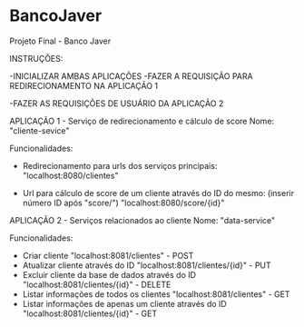 # BancoJaver
Projeto Final - Banco Javer

INSTRUÇÕES:

-INICIALIZAR AMBAS APLICAÇÕES
-FAZER A REQUISIÇÃO PARA REDIRECIONAMENTO NA APLICAÇÃO 1

-FAZER AS REQUISIÇÕES DE USUÁRIO DA APLICAÇÃO 2

APLICAÇÃO 1 - Serviço de redirecionamento e cálculo de score
Nome: "cliente-sevice"

Funcionalidades:

- Redirecionamento para urls dos serviços principais:
  "localhost:8080/clientes"

- Url para cálculo de score de um cliente através do ID do mesmo:
  (inserir número ID após "score/")
  "localhost:8080/score/{id}"

APLICAÇÃO 2 - Serviços relacionados ao cliente
Nome: "data-service"

Funcionalidades:

- Criar cliente
  "localhost:8081/clientes" - POST
- Atualizar cliente através do ID
  "localhost:8081/clientes/{id}" - PUT
- Excluir cliente da base de dados através do ID
  "localhost:8081/clientes/{id}" - DELETE
- Listar informações de todos os clientes
  "localhost:8081/clientes" - GET
- Listar informações de apenas um cliente através do ID
  "localhost:8081/clientes/{id}" - GET



